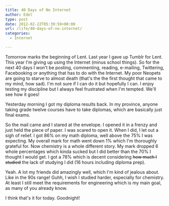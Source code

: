 ```yaml
---
title: 40 Days of No Internet
author: Edel
type: post
date: 2012-02-22T05:39:59+00:00
url: /life/40-days-of-no-internet/
categories:
  - Internet

---
```

Tomorrow marks the beginning of Lent. Last year I gave up Tumblr for Lent. This year I'm giving up using the Internet (minus school things). So for the next 40 days I won't be posting, commenting, reading, e-mailing, Twittering, Facebooking or anything that has to do with the Internet. My poor Neopets are going to starve to almost death (that's the the first thought that came to my mind, how sad). I'm not sure if I can do it but hopefully I can. I enjoy testing my discipline but I always feel frustrated when I'm tempted. We'll see how it goes!

Yesterday morning I got my diploma results back. In my province, anyone taking grade twelve courses have to take diplomas, which are basically just final exams.

So the mail came and I stared at the envelope. I opened it in a frenzy and just held the piece of paper. I was scared to open it. When I did, I let out a sigh of relief. I got 86% on my math diploma, well above the 75% I was expecting. My overall mark for math went down 1% which I'm thoroughly grateful for. Now chemistry is a whole different story. My mark dropped 6 whole percentages which kinda sucked but I did better than the 70% I thought I would get. I got a 78% which is decent considering <strike>how much I studied</strike> the lack of studying I did (16 hours including diploma prep).

Yeah. A lot my friends did amazingly well, which I'm kind of jealous about. Like in the 90s range! Guhh, I wish I studied harder, especially for chemistry. At least I still meet the requirements for engineering which is my main goal, as many of you already know.

I think that's it for today. Goodnight!


